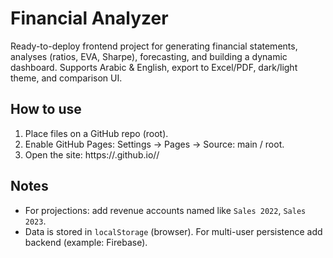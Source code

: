 # Financial Analyzer

Ready-to-deploy frontend project for generating financial statements, analyses (ratios, EVA, Sharpe), forecasting, and building a dynamic dashboard. Supports Arabic & English, export to Excel/PDF, dark/light theme, and comparison UI.

## How to use

1. Place files on a GitHub repo (root).
2. Enable GitHub Pages: Settings → Pages → Source: main / root.
3. Open the site: https://<username>.github.io/<repo>/

## Notes

- For projections: add revenue accounts named like `Sales 2022`, `Sales 2023`.
- Data is stored in `localStorage` (browser). For multi-user persistence add backend (example: Firebase).
